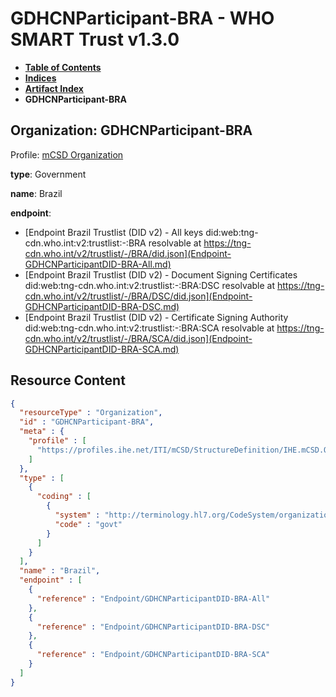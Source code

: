 # GDHCNParticipant-BRA - WHO SMART Trust v1.3.0

* [**Table of Contents**](toc.md)
* [**Indices**](indices.md)
* [**Artifact Index**](artifacts.md)
* **GDHCNParticipant-BRA**

## Organization: GDHCNParticipant-BRA

Profile: [mCSD Organization](https://profiles.ihe.net/ITI/mCSD/4.0.0/StructureDefinition-IHE.mCSD.Organization.html)

**type**: Government

**name**: Brazil

**endpoint**: 

* [Endpoint Brazil Trustlist (DID v2) - All keys did:web:tng-cdn.who.int:v2:trustlist:-:BRA resolvable at https://tng-cdn.who.int/v2/trustlist/-/BRA/did.json](Endpoint-GDHCNParticipantDID-BRA-All.md)
* [Endpoint Brazil Trustlist (DID v2) - Document Signing Certificates did:web:tng-cdn.who.int:v2:trustlist:-:BRA:DSC resolvable at https://tng-cdn.who.int/v2/trustlist/-/BRA/DSC/did.json](Endpoint-GDHCNParticipantDID-BRA-DSC.md)
* [Endpoint Brazil Trustlist (DID v2) - Certificate Signing Authority did:web:tng-cdn.who.int:v2:trustlist:-:BRA:SCA resolvable at https://tng-cdn.who.int/v2/trustlist/-/BRA/SCA/did.json](Endpoint-GDHCNParticipantDID-BRA-SCA.md)



## Resource Content

```json
{
  "resourceType" : "Organization",
  "id" : "GDHCNParticipant-BRA",
  "meta" : {
    "profile" : [
      "https://profiles.ihe.net/ITI/mCSD/StructureDefinition/IHE.mCSD.Organization"
    ]
  },
  "type" : [
    {
      "coding" : [
        {
          "system" : "http://terminology.hl7.org/CodeSystem/organization-type",
          "code" : "govt"
        }
      ]
    }
  ],
  "name" : "Brazil",
  "endpoint" : [
    {
      "reference" : "Endpoint/GDHCNParticipantDID-BRA-All"
    },
    {
      "reference" : "Endpoint/GDHCNParticipantDID-BRA-DSC"
    },
    {
      "reference" : "Endpoint/GDHCNParticipantDID-BRA-SCA"
    }
  ]
}

```
